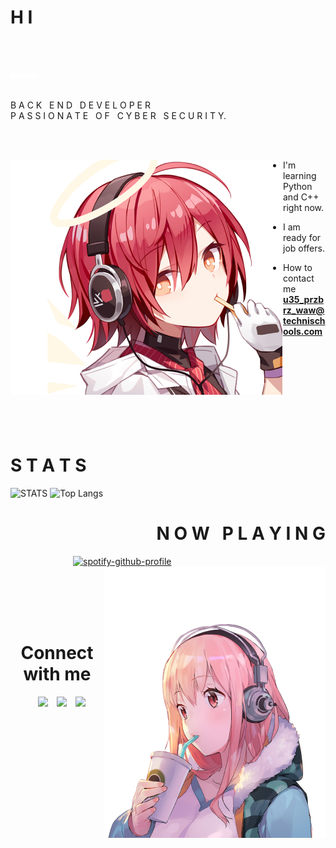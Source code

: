 
<h1><strong>H I</strong></h1>

<br>
<br>
<p aligh="right"><img src="https://github.com/D3FaltXD/D3FaltXD/blob/e27f915259c4fafdad8c18994dbd49d31d897960/Images/image%207.png"></p>
<p><br>
<emphasis>B A C K &nbsp; E N D &nbsp;  D E V E L O P E R&nbsp;
<br> P A S S I O N A T E  &nbsp; O F &nbsp; C Y B E R &nbsp; S E C U R I T Y.
</p>
<p>
<br> <br>
<div>
<img align="left" height:75%; width:75; src="https://github.com/D3FaltXD/D3FaltXD/blob/393d40d3d54282dbc54742aa20df06f7b9a8ef7a/Images/left%20img%201.png">

 <p align="right">

- I'm learning Python and C++ right now.</a>

- I am ready for job offers.

- How to contact me  **u35_przbrz_waw@technischools.com**

</div>
<br><br>
<div>
<br><br><br><br><br><br>
<p><h1><strong>S T A T S</strong> </h1></p>
<div align="left">



![STATS](https://github-readme-stats.vercel.app/api?username=Przems0n711&show_icons=true&theme=radical)
	![Top Langs](https://github-readme-stats.vercel.app/api/top-langs/?username=Przems0n711&theme=radical)
	
</div>

<p ><h1 align="right"><strong>N O W &nbsp; P L A Y I N G</h1></strong></p>
<p align="left" >
<div style="margin-left: 100px;">

[![spotify-github-profile](https://spotify-github-profile.vercel.app/api/view?uid=mjyknws2tbexzhnmg6q8rqdk7&cover_image=true&theme=default&show_offline=false&background_color=121212&interchange=false)](https://spotify-github-profile.vercel.app/api/view?uid=mjyknws2tbexzhnmg6q8rqdk7&redirect=true)
<img src=https://github.com/D3FaltXD/D3FaltXD/blob/f7bbc4c740c863c701588d4fd889ac4a9fda5759/Images/img%20right%201.png align="right">
</div>
<br> <br><br><br>
<h1 align="center"><strong> Connect with me </h1></strong>

<p align="center">

<div align="center"  class="icons-social" style="margin-left: 10px;">
 <a style="margin-left: 10px;"  target="_blank" href="https://www.linkedin.com/in/przemys%C5%82aw-brzuzy-428001292/">
			<img src="https://img.icons8.com/doodle/40/000000/linkedin--v2.png"></a>
        <a style="margin-left: 10px;" target="_blank" href="https://github.com/Przems0n711">
		<img src="https://img.icons8.com/doodle/40/000000/github--v1.png"></a>
		<a style="margin-left: 10px;" target="_blank" href="https://twitter.com/Kashy16674997">
			<img src="https://img.icons8.com/doodle/1x/twitter-squared--v2.png" ></a>
		<a style="margin-left: 5px;" target="_blank" href="https://github.com/D3FaltXD/Resume/blob/main/090519452530.pdf">
      </div>
</p>
